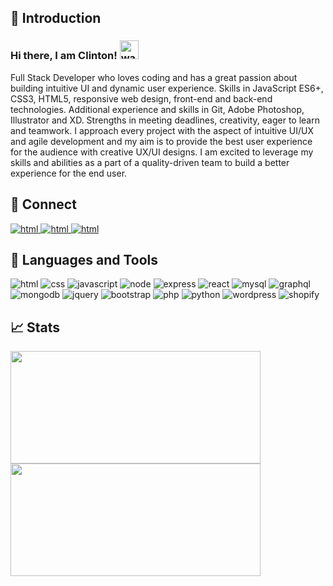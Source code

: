 ## 🧔 Introduction

### Hi there, I am Clinton! <img src="https://camo.githubusercontent.com/2c963913fd6b5e288e1062b53c8b5a6cab457c7827d3ecb2e29ca7c142875c5f/68747470733a2f2f64726976652e676f6f676c652e636f6d2f75633f6578706f72743d766965772669643d315644415452425a586e5238375f74765a46614731442d53724b74366f41485169" width="30" height="30" alt="wave"></h2>

Full Stack Developer who loves coding and has a great passion about building intuitive UI and dynamic user experience. Skills in JavaScript ES6+, CSS3, HTML5, responsive web design, front-end and back-end technologies. Additional experience and skills in Git, Adobe Photoshop, Illustrator and XD. Strengths in meeting deadlines, creativity, eager to learn and teamwork. I approach every project with the aspect of intuitive UI/UX and agile development and my aim is to provide the best user experience for the audience with creative UX/UI designs. I am excited to leverage my skills and abilities as a part of a quality-driven team to build a better experience for the end user.

## 🤝 Connect
<p>
  <span><a href="mailto:pravton_dev@outlook.com" rel="noreferrer">
    <img src="https://img.shields.io/badge/email-C5221E?style=for-the-badge&logo=minutemailer&logoColor=white" alt="html"> 
  </a></span>
  <span><a href="https://www.linkedin.com/in/pravton/"> 
    <img src="https://img.shields.io/badge/LinkedIn-0077B5?style=for-the-badge&logo=linkedin&logoColor=white" alt="html">
  </a></span>
  <span><a href="https://app.codesignal.com/profile/pravton"> 
    <img src="https://img.shields.io/badge/CodeSignal-33485F?style=for-the-badge&logo=codersrank&logoColor=white" alt="html">
  </a></span>
</p>


## 🧰 Languages and Tools
<p align="left">
  <img src="https://img.shields.io/badge/HTML5-E34F26?style=for-the-badge&logo=html5&logoColor=white" alt="html">    
  <img src="https://img.shields.io/badge/CSS3-1572B6?style=for-the-badge&logo=css3&logoColor=white" alt="css"> 
  <img src="https://img.shields.io/badge/JavaScript-F7DF1E?style=for-the-badge&logo=javascript&logoColor=black" alt="javascript"> 
  <img src="https://img.shields.io/badge/Node.js-43853D?style=for-the-badge&logo=node.js&logoColor=white" alt="node"> 
  <img src="https://img.shields.io/badge/Express.js-404D59?style=for-the-badge" alt="express"> 
  <img src="https://img.shields.io/badge/React-20232A?style=for-the-badge&logo=react&logoColor=61DAFB" alt="react"> 
  <img src="https://img.shields.io/badge/MySQL-00618A?style=for-the-badge&logo=mysql&logoColor=white" alt="mysql">
  <img src="https://img.shields.io/badge/GraphQL-DE33A6?style=for-the-badge&logo=graphql&logoColor=white" alt="graphql">
  <img src="https://img.shields.io/badge/MongoDB-4EA94B?style=for-the-badge&logo=mongodb&logoColor=white" alt="mongodb"> 
  <img src="https://img.shields.io/badge/jQuery-0769AD?style=for-the-badge&logo=jquery&logoColor=white" alt="jquery"> 
  <img src="https://img.shields.io/badge/Bootstrap-563D7C?style=for-the-badge&logo=bootstrap&logoColor=white" alt="bootstrap"> 
  <img src="https://img.shields.io/badge/PHP-777BB3?style=for-the-badge&logo=php&logoColor=white" alt="php"> 
  <img src="https://img.shields.io/badge/Python-3776AB?style=for-the-badge&logo=python&logoColor=white" alt="python"> 
  <img src="https://img.shields.io/badge/Wordpress-5599CA?style=for-the-badge&logo=wordpress&logoColor=white" alt="wordpress">
  <img src="https://img.shields.io/badge/Shopify-55972D?style=for-the-badge&logo=wordpress&logoColor=white" alt="shopify">
</p>


## 📈 Stats

<p align="left">
<a href="https://github.com/pravton">
  <img height="180em" width="400px" src="https://github-readme-stats-eight-theta.vercel.app/api?username=pravton&show_icons=true&theme=dracula&include_all_commits=true&count_private=true"/>
  <img height="180em" width="400px" src="https://github-readme-stats-eight-theta.vercel.app/api/top-langs/?username=pravton&layout=compact&langs_count=8&theme=dracula"/>
</a>
</p>



<!--
**pravton/pravton** is a ✨ _special_ ✨ repository because its `README.md` (this file) appears on your GitHub profile.

Here are some ideas to get you started:

- 🔭 I’m currently working on ...
- 🌱 I’m currently learning ...
- 👯 I’m looking to collaborate on ...
- 🤔 I’m looking for help with ...
- 💬 Ask me about ...
- 📫 How to reach me: ...
- 😄 Pronouns: ...
- ⚡ Fun fact: ...
-->

